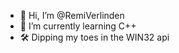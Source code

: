 - 👋 Hi, I’m @RemiVerlinden
- 🌱 I’m currently learning C++
- 🛠 Dipping my toes in the WIN32 api

<!---
RemiVerlinden/RemiVerlinden is a ✨ special ✨ repository because its `README.md` (this file) appears on your GitHub profile.
You can click the Preview link to take a look at your changes.
--->
